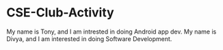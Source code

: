 # CSE-Club-Activity

My name is Tony, and I am intrested in doing Android app dev.
My name is Divya, and I am interested in doing Software Development.
